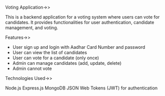 Voting Application->>

This is a backend application for a voting system where users can vote for candidates. It provides functionalities for user authentication, candidate management, and voting.

Features->>

- User sign up and login with Aadhar Card Number and password
- User can view the list of candidates
- User can vote for a candidate (only once)
- Admin can manage candidates (add, update, delete)
- Admin cannot vote

Technologies Used->>

Node.js
Express.js
MongoDB
JSON Web Tokens (JWT) for authentication